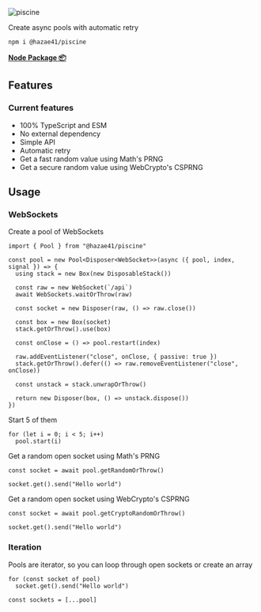 ![piscine](https://user-images.githubusercontent.com/4405263/225078829-f9cbc271-1740-44b8-929c-802d0929fa5c.png)

Create async pools with automatic retry

```bash
npm i @hazae41/piscine
```

[**Node Package 📦**](https://www.npmjs.com/package/@hazae41/piscine)

## Features

### Current features
- 100% TypeScript and ESM
- No external dependency
- Simple API
- Automatic retry
- Get a fast random value using Math's PRNG
- Get a secure random value using WebCrypto's CSPRNG

## Usage

### WebSockets

Create a pool of WebSockets

```tsx
import { Pool } from "@hazae41/piscine"

const pool = new Pool<Disposer<WebSocket>>(async ({ pool, index, signal }) => {
  using stack = new Box(new DisposableStack())

  const raw = new WebSocket(`/api`)
  await WebSockets.waitOrThrow(raw)
  
  const socket = new Disposer(raw, () => raw.close())

  const box = new Box(socket)
  stack.getOrThrow().use(box)

  const onClose = () => pool.restart(index)

  raw.addEventListener("close", onClose, { passive: true })
  stack.getOrThrow().defer(() => raw.removeEventListener("close", onClose))

  const unstack = stack.unwrapOrThrow()

  return new Disposer(box, () => unstack.dispose())
})
```

Start 5 of them

```tsx
for (let i = 0; i < 5; i++)
  pool.start(i)
```

Get a random open socket using Math's PRNG

```tsx
const socket = await pool.getRandomOrThrow()

socket.get().send("Hello world")
```

Get a random open socket using WebCrypto's CSPRNG

```tsx
const socket = await pool.getCryptoRandomOrThrow()

socket.get().send("Hello world")
```

### Iteration

Pools are iterator, so you can loop through open sockets or create an array

```tsx
for (const socket of pool)
  socket.get().send("Hello world")
```

```tsx
const sockets = [...pool]
```
